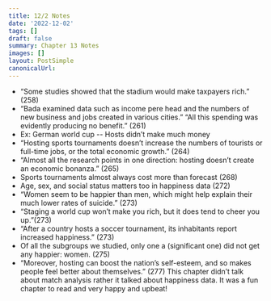 ```yaml
---
title: 12/2 Notes
date: '2022-12-02'
tags: []
draft: false
summary: Chapter 13 Notes
images: []
layout: PostSimple
canonicalUrl:
---
```


- “Some studies showed that the stadium would make taxpayers rich.” (258)
- “Bada examined data such as income pere head and the numbers of new business and jobs created in various cities.” “All this spending was evidently producing no benefit.” (261)
- Ex: German world cup
-- Hosts didn’t make much money
- “Hosting sports tournaments doesn’t increase the numbers of tourists or full-time jobs, or the total economic growth.” (264)
- “Almost all the research points in one direction: hosting doesn’t create an economic bonanza.” (265)
- Sports tournaments almost always cost more than forecast (268)
- Age, sex, and social status matters too in happiness data (272)
- “Women seem to be happier than men, which might help explain their much lower rates of suicide.” (273)
- “Staging a world cup won’t make you  rich, but it does tend to cheer you up.”(273)
- “After a country hosts a soccer tournament, its inhabitants report increased happiness.” (273)
- Of all the subgroups we studied, only one a (significant one) did not get any happier: women. (275)
- “Moreover, hosting can boost the nation’s self-esteem, and so makes people feel better about themselves.” (277)
This chapter didn’t talk about match analysis rather it talked about happiness data. It was a fun chapter to read and very happy and upbeat!
